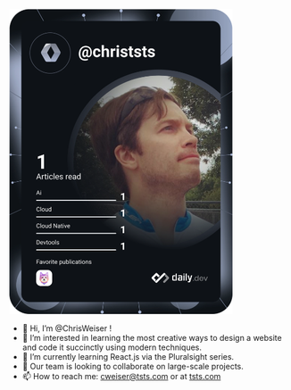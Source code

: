 <a href="https://app.daily.dev/christsts"><img src="https://github.com/ChrisWeiser/ChrisWeiser/blob/main/devcard.svg" width="400" alt="Chris W's Dev Card"/></a>

- 👋 Hi, I’m @ChrisWeiser !
- 👀 I’m interested in learning the most creative ways to design a website and code it succinctly using modern techniques.
- 🌱 I’m currently learning React.js via the Pluralsight series.
- 💞️ Our team is looking to collaborate on large-scale projects.
- 📫 How to reach me: [cweiser@tsts.com](mailto:cweiser@tsts.com) or at [tsts.com](https://www.tsts.com/contact/)

<!---
ChrisWeiser/ChrisWeiser is a ✨ special ✨ repository because its `README.md` (this file) appears on your GitHub profile.
You can click the Preview link to take a look at your changes.
--->
